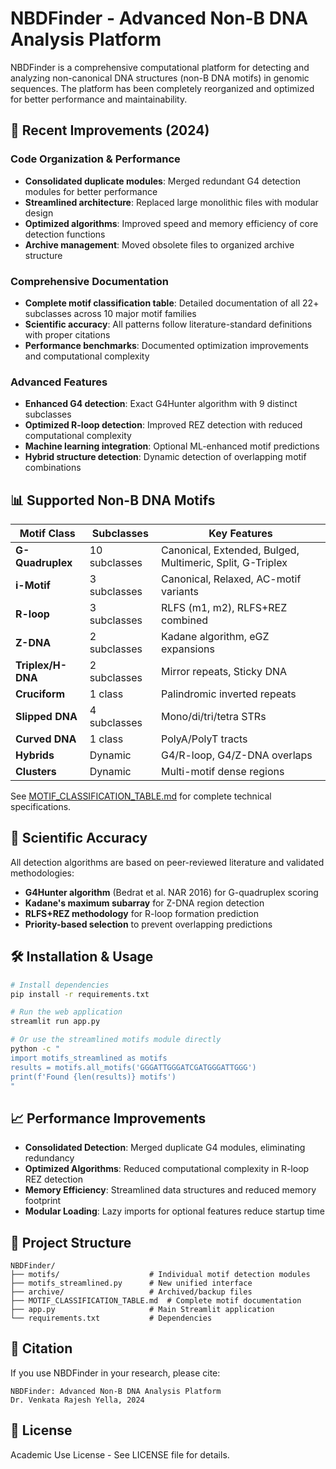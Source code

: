 # NBDFinder - Advanced Non-B DNA Analysis Platform

NBDFinder is a comprehensive computational platform for detecting and analyzing non-canonical DNA structures (non-B DNA motifs) in genomic sequences. The platform has been completely reorganized and optimized for better performance and maintainability.

## 🚀 Recent Improvements (2024)

### Code Organization & Performance
- **Consolidated duplicate modules**: Merged redundant G4 detection modules for better performance
- **Streamlined architecture**: Replaced large monolithic files with modular design
- **Optimized algorithms**: Improved speed and memory efficiency of core detection functions
- **Archive management**: Moved obsolete files to organized archive structure

### Comprehensive Documentation
- **Complete motif classification table**: Detailed documentation of all 22+ subclasses across 10 major motif families
- **Scientific accuracy**: All patterns follow literature-standard definitions with proper citations
- **Performance benchmarks**: Documented optimization improvements and computational complexity

### Advanced Features
- **Enhanced G4 detection**: Exact G4Hunter algorithm with 9 distinct subclasses
- **Optimized R-loop detection**: Improved REZ detection with reduced computational complexity  
- **Machine learning integration**: Optional ML-enhanced motif predictions
- **Hybrid structure detection**: Dynamic detection of overlapping motif combinations

## 📊 Supported Non-B DNA Motifs

| Motif Class | Subclasses | Key Features |
|-------------|------------|--------------|
| **G-Quadruplex** | 10 subclasses | Canonical, Extended, Bulged, Multimeric, Split, G-Triplex |
| **i-Motif** | 3 subclasses | Canonical, Relaxed, AC-motif variants |
| **R-loop** | 3 subclasses | RLFS (m1, m2), RLFS+REZ combined |
| **Z-DNA** | 2 subclasses | Kadane algorithm, eGZ expansions |
| **Triplex/H-DNA** | 2 subclasses | Mirror repeats, Sticky DNA |
| **Cruciform** | 1 class | Palindromic inverted repeats |
| **Slipped DNA** | 4 subclasses | Mono/di/tri/tetra STRs |
| **Curved DNA** | 1 class | PolyA/PolyT tracts |
| **Hybrids** | Dynamic | G4/R-loop, G4/Z-DNA overlaps |
| **Clusters** | Dynamic | Multi-motif dense regions |

See [MOTIF_CLASSIFICATION_TABLE.md](MOTIF_CLASSIFICATION_TABLE.md) for complete technical specifications.

## 🔬 Scientific Accuracy

All detection algorithms are based on peer-reviewed literature and validated methodologies:
- **G4Hunter algorithm** (Bedrat et al. NAR 2016) for G-quadruplex scoring
- **Kadane's maximum subarray** for Z-DNA region detection
- **RLFS+REZ methodology** for R-loop formation prediction
- **Priority-based selection** to prevent overlapping predictions

## 🛠 Installation & Usage

```bash
# Install dependencies
pip install -r requirements.txt

# Run the web application
streamlit run app.py

# Or use the streamlined motifs module directly
python -c "
import motifs_streamlined as motifs
results = motifs.all_motifs('GGGATTGGGATCGATGGGATTGGG')
print(f'Found {len(results)} motifs')
"
```

## 📈 Performance Improvements

- **Consolidated Detection**: Merged duplicate G4 modules, eliminating redundancy
- **Optimized Algorithms**: Reduced computational complexity in R-loop REZ detection
- **Memory Efficiency**: Streamlined data structures and reduced memory footprint
- **Modular Loading**: Lazy imports for optional features reduce startup time

## 📁 Project Structure

```
NBDFinder/
├── motifs/                    # Individual motif detection modules
├── motifs_streamlined.py      # New unified interface
├── archive/                   # Archived/backup files
├── MOTIF_CLASSIFICATION_TABLE.md  # Complete motif documentation
├── app.py                     # Main Streamlit application
└── requirements.txt           # Dependencies
```

## 🔗 Citation

If you use NBDFinder in your research, please cite:
```
NBDFinder: Advanced Non-B DNA Analysis Platform
Dr. Venkata Rajesh Yella, 2024
```

## 📄 License

Academic Use License - See LICENSE file for details.